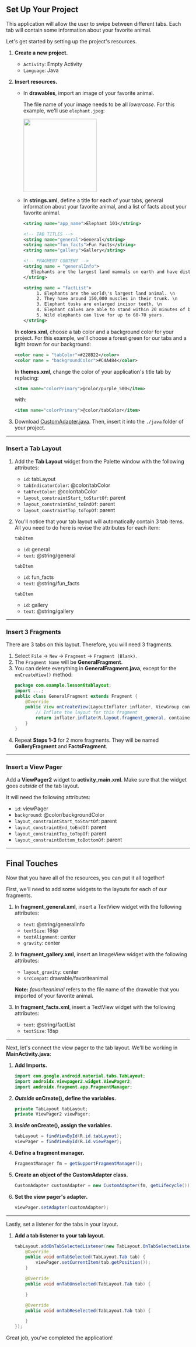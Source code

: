 ## Set Up Your Project
This application will allow the user to swipe between different tabs. Each tab will contain some information about your favorite animal. 

Let's get started by setting up the project's resources. 

1. **Create a new project.**
    - `Activity`: Empty Activity
    - `Language`: Java 
    
2. **Insert resources.**

    - In **drawables**, import an image of your favorite animal. 

      The file name of your image needs to be all *lowercase*. For this example, we'll use `elephant.jpeg`: 
    
      <img src = "https://user-images.githubusercontent.com/103130916/162013899-3aefa8d4-1281-4823-9d2f-ff936fbcba60.jpeg" width = "200px">
    
    - In **strings.xml**, define a title for each of your tabs, general information about your favorite animal, and a list of facts about your favorite animal. 
      ``` xml
      <string name="app_name">Elephant 101</string>

      <!-- TAB TITLES -->
      <string name="general">General</string>
      <string name="fun_facts">Fun Facts</string>
      <string name="gallery">Gallery</string>

      <!-- FRAGMENT CONTENT -->
      <string name = "generalInfo">
         Elephants are the largest land mammals on earth and have distinctly massive bodies, large ears, and long trunks.
      </string>

      <string name = "factList">
           1. Elephants are the world\'s largest land animal. \n
           2. They have around 150,000 muscles in their trunk. \n
           3. Elephant tusks are enlarged incisor teeth. \n
           4. Elephant calves are able to stand within 20 minutes of birth. \n
           5. Wild elephants can live for up to 60-70 years.
      </string>
      ```
    
    In **colors.xml**, choose a tab color and a background color for your project. For this example, we'll choose a forest green for our tabs and a light brown for our background:
    ``` xml
    <color name = "tabColor">#228B22</color>
    <color name = "backgroundColor">#C4A484</color>
    ```
    
    In **themes.xml**, change the color of your application's title tab by replacing: 
    ``` xml
    <item name="colorPrimary">@color/purple_500</item>
    ```
    with: 
    ``` xml
    <item name="colorPrimary">@color/tabColor</item>
    ```
    
3. Download [CustomAdapter.java](https://drive.google.com/file/d/1SWeWj3ochg7Yt4kQVSQYXPgkgLXgeA0a/view?usp=sharing). 
    Then, insert it into the `./java` folder of your project. 

---

### Insert a Tab Layout
1. Add the **Tab Layout** widget from the Palette window with the following attributes:
    -  `id`: tabLayout
    -  `tabIndicatorColor`: @color/tabColor
    -  `tabTextColor`: @color/tabColor
    -  `layout_constraintStart_toStartOf`: parent
    -  `layout_constraintEnd_toEndOf`: parent
    -  `layout_constraintTop_toTopOf`: parent
    
2. You'll notice that your tab layout will automatically contain 3 tab items. All you need to do here is revise the attributes for each item: 
    
    `tabItem`
    - `id`: general
    - `text`: @string/general 
    
    `tabItem`
    - `id`: fun_facts
    - `text`: @string/fun_facts
    
    `tabItem`
    - `id`: gallery
    - `text`: @string/gallery
    
---

### Insert 3 Fragments
There are 3 tabs on this layout. Therefore, you will need 3 fragments. 
1. Select `File` &rarr; `New` &rarr; `Fragment` &rarr; `Fragment (Blank)`. 
2. The `Fragment Name` will be **GeneralFragment**.
3. You can delete everything in **GeneralFragment.java**, except for the `onCreateView()` method:
    ``` java
    package com.example.lesson6tablayout;
    import ...;
    public class GeneralFragment extends Fragment {
        @Override
        public View onCreateView(LayoutInflater inflater, ViewGroup container, Bundle savedInstanceState) {
            // Inflate the layout for this fragment
            return inflater.inflate(R.layout.fragment_general, container, false);
        }
    }
    ```
4. Repeat **Steps 1-3** for 2 more fragments. They will be named **GalleryFragment** and **FactsFragment**. 

---

### Insert a View Pager
Add a **ViewPager2** widget to **activity_main.xml**. 
Make sure that the widget goes *outside* of the tab layout.
 
It will need the following attributes: 
* `id`: viewPager
* `background`: @color/backgroundColor
* `layout_constraintStart_toStartOf`: parent
* `layout_constraintEnd_toEndOf`: parent
* `layout_constraintTop_toTopOf`: parent
* `layout_constraintBottom_toBottomOf`: parent

---

## Final Touches
Now that you have all of the resources, you can put it all together!

First, we'll need to add some widgets to the layouts for each of our fragments. 
1. In **fragment_general.xml**,
    insert a TextView widget with the following attributes:
    * `text`: @string/generalInfo
    * `textSize`: 18sp
    * `textAlignment`: center
    * `gravity`: center
    
2. In **fragment_gallery.xml**,
    insert an ImageView widget with the following attributes:
    * `layout_gravity`: center
    * `srcCompat`: drawable/favoriteanimal
    
    **Note:** *favoriteanimal* refers to the file name of the drawable that you imported of your favorite animal. 
    
3. In **fragment_facts.xml**,
    insert a TextView widget with the following attributes:
    * `text`: @string/factList
    * `textSize`: 18sp

---

Next, let's connect the view pager to the tab layout. We'll be working in **MainActivity.java**:
1. **Add Imports.**
    ``` java
    import com.google.android.material.tabs.TabLayout;
    import androidx.viewpager2.widget.ViewPager2;
    import androidx.fragment.app.FragmentManager;
    ```
2. ***Outside* onCreate(), define the variables.**
    ``` java
    private TabLayout tabLayout;
    private ViewPager2 viewPager;
    ```
3. ***Inside* onCreate(), assign the variables.**
    ``` java
    tabLayout = findViewById(R.id.tabLayout);
    viewPager = findViewById(R.id.viewPager);
    ```
5. **Define a fragment manager.**
    ``` java
    FragmentManager fm = getSupportFragmentManager();
    ```
4. **Create an object of the CustomAdapter class.**
    ``` java
    CustomAdapter customAdapter = new CustomAdapter(fm, getLifecycle());
    ```
6. **Set the view pager's adapter.**
    ``` java
    viewPager.setAdapter(customAdapter);
    ```
---

Lastly, set a listener for the tabs in your layout. 
1. **Add a tab listener to your tab layout.**
    ``` java
    tabLayout.addOnTabSelectedListener(new TabLayout.OnTabSelectedListener() {
        @Override
        public void onTabSelected(TabLayout.Tab tab) {
            viewPager.setCurrentItem(tab.getPosition());
        }

        @Override
        public void onTabUnselected(TabLayout.Tab tab) {

        }

        @Override
        public void onTabReselected(TabLayout.Tab tab) {

        }
    });
    ```

Great job, you've completed the application!

